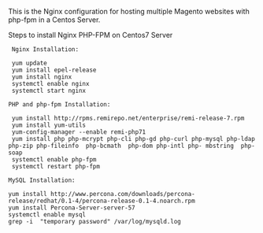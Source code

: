 This is the Nginx configuration for hosting multiple Magento websites with php-fpm in a Centos Server.

Steps to install Nginx PHP-FPM on Centos7 Server

`````````````````````````````````````````````````````````````````````````````````````````````````````````````
 Nginx Installation:
 
 yum update
 yum install epel-release
 yum install nginx
 systemctl enable nginx
 systemctl start nginx
`````````````````````````````````````````````````````````````````````````````````````````````````````````````
`````````````````````````````````````````````````````````````````````````````````````````````````````````````
PHP and php-fpm Installation:

 yum install http://rpms.remirepo.net/enterprise/remi-release-7.rpm
 yum install yum-utils
 yum-config-manager --enable remi-php71
 yum install php php-mcrypt php-cli php-gd php-curl php-mysql php-ldap php-zip php-fileinfo  php-bcmath  php-dom php-intl php- mbstring  php-soap
 systemctl enable php-fpm
 systemctl restart php-fpm
`````````````````````````````````````````````````````````````````````````````````````````````````````````````
`````````````````````````````````````````````````````````````````````````````````````````````````````````````
MySQL Installation:

yum install http://www.percona.com/downloads/percona-release/redhat/0.1-4/percona-release-0.1-4.noarch.rpm
yum install Percona-Server-server-57
systemctl enable mysql
grep -i  "temporary password" /var/log/mysqld.log

`````````````````````````````````````````````````````````````````````````````````````````````````````````````
